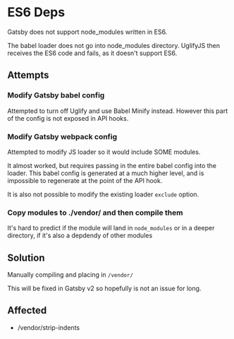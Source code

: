 # ES6 Deps

Gatsby does not support node_modules written in ES6.

The babel loader does not go into node_modules directory. UglifyJS then receives the ES6 code and fails, as it doesn't support ES6.

## Attempts

### Modify Gatsby babel config

Attempted to turn off Uglify and use Babel Minify instead. However this part of the config is not exposed in API hooks.

### Modify Gatsby webpack config

Attempted to modify JS loader so it would include SOME modules.

It almost worked, but requires passing in the entire babel config into the loader. This babel config is generated at a much higher level, and is impossible to regenerate at the point of the API hook.

It is also not possible to modify the existing loader `exclude` option.

### Copy modules to ./vendor/ and then compile them

It's hard to predict if the module will land in `node_modules` or in a deeper directory, if it's also a depdendy of other modules

## Solution

Manually compiling and placing in `/vendor/`

This will be fixed in Gatsby v2 so hopefully is not an issue for long.

## Affected

*   /vendor/strip-indents
